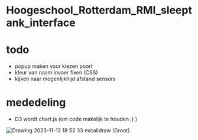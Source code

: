 # Hoogeschool_Rotterdam_RMI_sleeptank_interface

# todo
- popup maken voor kiezen poort
- kleur van naam invoer fixen (CSS)
- kijken naar mogenlijkhijd afstand sensors

# mededeling
- D3 wordt chart.js (om code makelijk te houden ;) )


![Drawing 2023-11-12 18 52 33 excalidraw (Groot)](https://github.com/Freekbaars/Hoogeschool_Rotterdam_RMI_sleeptank_interface/assets/128144051/6a93ba8a-19b5-4855-abc0-cd196bb3cb56)


